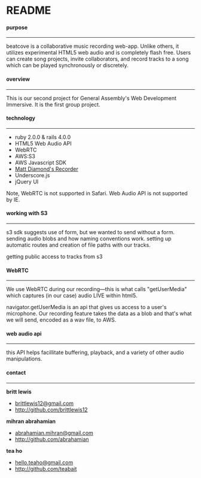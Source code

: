 # README

#### purpose
****
beatcove is a collaborative music recording web-app. Unlike others, it utilizes experimental HTML5 web audio and is completely flash free. Users can create song projects, invite collaborators, and record tracks to a song which can be played synchronously or discretely.

#### overview
****
This is our second project for General Assembly's Web Development Immersive. It is the first group project. 

#### technology
****
* ruby 2.0.0 & rails 4.0.0
* HTML5 Web Audio API
* WebRTC
* AWS:S3
* AWS Javascript SDK
* [Matt Diamond's Recorder](https://github.com/mattdiamond/Recorderjs)
* Underscore.js
* jQuery UI

Note, WebRTC is not supported in Safari. Web Audio API is not supported by IE. 

#### working with S3
****
s3 sdk suggests use of form, but we wanted to send without a form. sending audio blobs and how naming conventions work. setting up automatic routes and creation of file paths with our tracks.

getting public access to tracks from s3

#### WebRTC
****
We use WebRTC during our recording—this is what calls "getUserMedia" which captures (in our case) audio LIVE within html5.

navigator.getUserMedia is an api that gives us access to a user's microphone. Our recording feature takes the data as a blob and that's what we will send, encoded as a wav file, to AWS.

#### web audio api
****

this API helps facillitate buffering, playback, and a variety of other audio manipulations.  

#### contact
****

**britt lewis**

* brittlewis12@gmail.com
* <http://github.com/brittlewis12>

**mihran abrahamian**

* abrahamian.mihran@gmail.com
* <http://github.com/abrahamian>

**tea ho**

* hello.teaho@gmail.com
* <http://github.com/teabait>
